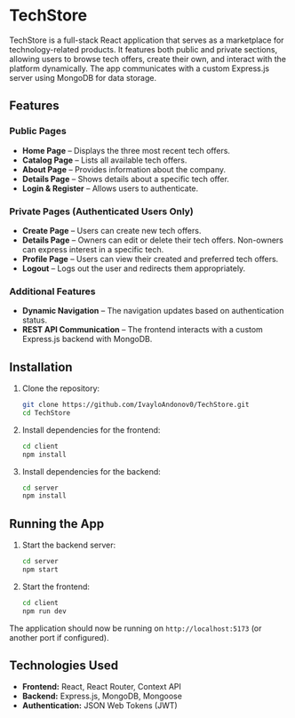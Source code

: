 # TechStore

TechStore is a full-stack React application that serves as a marketplace for technology-related products. It features both public and private sections, allowing users to browse tech offers, create their own, and interact with the platform dynamically. The app communicates with a custom Express.js server using MongoDB for data storage.

## Features

### Public Pages
- **Home Page** – Displays the three most recent tech offers.
- **Catalog Page** – Lists all available tech offers.
- **About Page** – Provides information about the company.
- **Details Page** – Shows details about a specific tech offer.
- **Login & Register** – Allows users to authenticate.

### Private Pages (Authenticated Users Only)
- **Create Page** – Users can create new tech offers.
- **Details Page** – Owners can edit or delete their tech offers. Non-owners can express interest in a specific tech.
- **Profile Page** – Users can view their created and preferred tech offers.
- **Logout** – Logs out the user and redirects them appropriately.

### Additional Features
- **Dynamic Navigation** – The navigation updates based on authentication status.
- **REST API Communication** – The frontend interacts with a custom Express.js backend with MongoDB.

## Installation

1. Clone the repository:
   ```sh
   git clone https://github.com/IvayloAndonov0/TechStore.git
   cd TechStore
   ```
2. Install dependencies for the frontend:
   ```sh
   cd client
   npm install
   ```
3. Install dependencies for the backend:
   ```sh
   cd server
   npm install
   ```

## Running the App

1. Start the backend server:
   ```sh
   cd server
   npm start
   ```
2. Start the frontend:
   ```sh
   cd client
   npm run dev
   ```

The application should now be running on `http://localhost:5173` (or another port if configured).

## Technologies Used
- **Frontend:** React, React Router, Context API
- **Backend:** Express.js, MongoDB, Mongoose
- **Authentication:** JSON Web Tokens (JWT)

